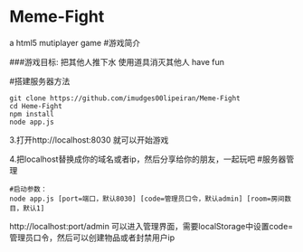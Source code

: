 # Meme-Fight
a html5 mutiplayer game
#游戏简介

###游戏目标:
	把其他人推下水
	使用道具消灭其他人
	have fun
	
#搭建服务器方法

```
git clone https://github.com/imudges00lipeiran/Meme-Fight
cd Heme-Fight
npm install
node app.js
```

3.打开http://localhost:8030  就可以开始游戏

4.把localhost替换成你的域名或者ip，然后分享给你的朋友，一起玩吧
#服务器管理

```
#启动参数：
node app.js [port=端口，默认8030] [code=管理员口令，默认admin] [room=房间数目，默认1]
```
http://localhost:port/admin  可以进入管理界面，需要localStorage中设置code=管理员口令，然后可以创建物品或者封禁用户ip
